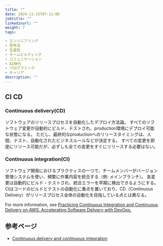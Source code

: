 ```yaml
---
title: ""
date: 2024-11-25T07:11:00
jobtitle: ""
linkedinurl: ""
weight: 7
tags:

- エンジニアリング
- 思考法
- 生産性
- チームビルディング
- コミュニケーション
- AI時代
- プログラミング
- キャリア
description: ""
---
```


## CI CD

### Continuous delivery(CD)

ソフトウェアのリリースプロセスを自動化したデプロイ方法論。
すべてのソフトウェア変更が自動的にビルド、テストされ、production環境にデプロイ可能な状態になる。
ただし、最終的なproductionへのリリースタイミングは、人間、テスト、自動化されたビジネスルールなどが決定する。
すべての変更を即座にリリース可能だが、必ずしも全ての変更をすぐにリリースする必要はない。

### Continuous integration(CI)

ソフトウェア開発におけるプラクティスの一つで、チームメンバーがバージョン管理システムを使い、頻繁に作業内容を統合する（例: メインブランチ）。
各変更は自動的にビルド・テストされ、統合エラーを早期に検出できるようにする。
CIはコードのビルドとテストの自動化に重点を置いており、CD（Continuous Delivery）がリリースプロセス全体の自動化を目指している点とは異なる。

For more information, see [Practicing Continuous Integration and Continuous Delivery on AWS: Accelerating Software Delivery with DevOps.](https://d0.awsstatic.com/whitepapers/DevOps/practicing-continuous-integration-continuous-delivery-on-AWS.pdf)

## 参考ページ

- [Continuous delivery and continuous integration](https://docs.aws.amazon.com/codepipeline/latest/userguide/concepts-continuous-delivery-integration.html)
